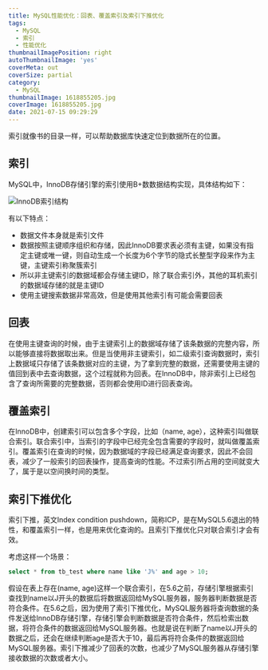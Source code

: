 ```yaml
---
title: MySQL性能优化：回表、覆盖索引及索引下推优化
tags:
  - MySQL
  - 索引
  - 性能优化
thumbnailImagePosition: right
autoThumbnailImage: 'yes'
coverMeta: out
coverSize: partial
category:
  - MySQL
thumbnailImage: 1618855205.jpg
coverImage: 1618855205.jpg
date: 2021-07-15 09:29:29
---
```




索引就像书的目录一样，可以帮助数据库快速定位到数据所在的位置。

<!--more-->

## 索引

MySQL中，InnoDB存储引擎的索引使用B+数数据结构实现，具体结构如下：

![InnoDB索引结构](InnoDB索引结构.png)

有以下特点：

- 数据文件本身就是索引文件
- 数据按照主键顺序组织和存储，因此InnoDB要求表必须有主键，如果没有指定主键或唯一键，则自动生成一个长度为6个字节的隐式长整型字段来作为主键，主键索引称聚簇索引
- 所以非主键索引的数据域都会存储主键ID，除了联合索引外，其他的耳机索引的数据域存储的就是主键ID
- 使用主键搜索数据非常高效，但是使用其他索引有可能会需要回表

## 回表

在使用主键查询的时候，由于主键索引上的数据域存储了该条数据的完整内容，所以能够直接将数据取出来。但是当使用非主键索引，如二级索引查询数据时，索引上数据域只存储了该条数据对应的主键，为了拿到完整的数据，还需要使用主键的值回到表中去查询数据，这个过程就称为回表。在InnoDB中，除非索引上已经包含了查询所需要的完整数据，否则都会使用ID进行回表查询。

## 覆盖索引

在InnoDB中，创建索引可以包含多个字段，比如（name, age），这种索引叫做联合索引。联合索引中，当索引的字段中已经完全包含需要的字段时，就叫做覆盖索引。覆盖索引在查询的时候，因为数据域的字段已经满足查询要求，因此不会回表，减少了一般索引的回表操作，提高查询的性能。不过索引所占用的空间就变大了，属于是以空间换时间的类型。

## 索引下推优化

索引下推，英文Index condition pushdown，简称ICP，是在MySQL5.6退出的特性，和覆盖索引一样，也是用来优化查询的。且索引下推优化只对联合索引才会有效。

考虑这样一个场景：

```sql
select * from tb_test where name like 'J%' and age > 10;
```

假设在表上存在(name, age)这样一个联合索引，在5.6之前，存储引擎根据索引查找到name以J开头的数据后将数据返回给MySQL服务器，服务器判断数据是否符合条件。在5.6之后，因为使用了索引下推优化，MySQL服务器将查询数据的条件发送给InnoDB存储引擎，存储引擎会判断数据是否符合条件，然后检索出数据，将符合条件的数据返回给MySQL服务器。也就是说在判断了name以J开头的数据之后，还会在继续判断age是否大于10，最后再将符合条件的数据返回给MySQL服务器。索引下推减少了回表的次数，也减少了MySQL服务器从存储引擎接收数据的次数或者大小。

